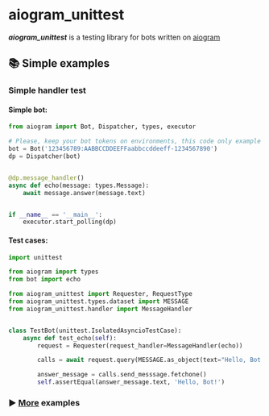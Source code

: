 # aiogram_unittest

***aiogram_unittest*** is a testing library for bots written on <a href="https://github.com/aiogram/aiogram">aiogram</a>

## 📚 Simple examples

### Simple handler test

#### Simple bot:

```python
from aiogram import Bot, Dispatcher, types, executor

# Please, keep your bot tokens on environments, this code only example
bot = Bot('123456789:AABBCCDDEEFFaabbccddeeff-1234567890')
dp = Dispatcher(bot)


@dp.message_handler()
async def echo(message: types.Message):
    await message.answer(message.text)


if __name__ == '__main__':
    executor.start_polling(dp)


```

#### Test cases:

```python
import unittest

from aiogram import types
from bot import echo

from aiogram_unittest import Requester, RequestType
from aiogram_unittest.types.dataset import MESSAGE
from aiogram_unittest.handler import MessageHandler


class TestBot(unittest.IsolatedAsyncioTestCase):
    async def test_echo(self):
        request = Requester(request_handler=MessageHandler(echo))

        calls = await request.query(MESSAGE.as_object(text="Hello, Bot!"))

        answer_message = calls.send_messsage.fetchone()
        self.assertEqual(answer_message.text, 'Hello, Bot!')

```

### ▶️ <a href='https://OCCCAS/aiogram_unittest/examples'>More</a> examples


